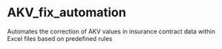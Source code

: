 # AKV_fix_automation
Automates the correction of AKV values in insurance contract data within Excel files based on predefined rules
